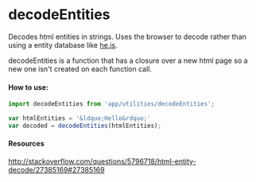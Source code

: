 decodeEntities
=========

 Decodes html entities in strings. Uses the browser to decode rather than using
 a entity database like [he.js](https://github.com/mathiasbynens/he).
 
 decodeEntities is a function that has a closure over a new html page so a
 new one isn't created on each function call.


#### How to use:

```js
import decodeEntities from 'app/utilities/decodeEntities';

var htmlEntities = '&ldquo;Hello&rdquo;'
var decoded = decodeEntities(htmlEntities);
```

#### Resources
http://stackoverflow.com/questions/5796718/html-entity-decode/27385169#27385169
